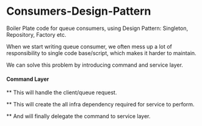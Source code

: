# Consumers-Design-Pattern
Boiler Plate code for queue consumers, using Design Pattern: Singleton, Repository, Factory etc.

When we start writing queue consumer, we often mess up a lot of responsibility to single code base/script, which makes it harder
to maintain.

We can solve this problem by introducing command and service layer.

#### Command Layer
** This will handle the client/queue request.

** This will create the all infra dependency required for service to perform.

** And will finally delegate the command to service layer.

